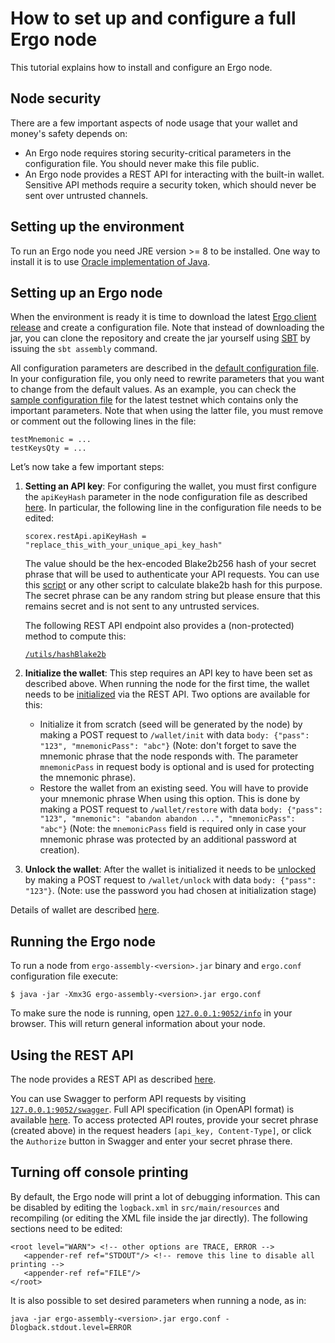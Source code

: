# How to set up and configure a full Ergo node

This tutorial explains how to install and configure an Ergo node.

## Node security

There are a few important aspects of node usage that your wallet and money's safety depends on:
* An Ergo node requires storing security-critical parameters in the configuration file. You should never make this file public.
* An Ergo node provides a REST API for interacting with the built-in wallet. Sensitive API methods require a security token, which should never be sent over untrusted channels.

## Setting up the environment

To run an Ergo node you need JRE version >= 8 to be installed. One way to install it is to use [Oracle implementation of Java](https://www.oracle.com/technetwork/java/javase/downloads/index.html).

## Setting up an Ergo node

When the environment is ready it is time to download the latest [Ergo client release](https://github.com/ergoplatform/ergo/releases/) and create a configuration file.
Note that instead of downloading the jar, you can clone the repository and create the jar yourself using [SBT](https://www.scala-sbt.org/) by issuing the `sbt assembly` command.

All configuration parameters are described in the [default configuration file](https://github.com/ergoplatform/ergo/blob/master/src/main/resources/reference.conf). In your configuration file, you only need to rewrite parameters that you want to change from the default values. As an example, you can check the [sample configuration file](https://github.com/ergoplatform/ergo/blob/master/src/main/resources/nodeTestnet/application.conf) for the latest testnet which contains only the important parameters. Note that when using the latter file, you must remove or comment out the following lines in the file: 

```
testMnemonic = ...
testKeysQty = ...
```

Letʼs now take a few important steps:

1. **Setting an API key**: For configuring the wallet, you must first configure the `apiKeyHash` parameter in the node configuration file as described [here](https://github.com/ergoplatform/ergo/wiki/Ergo-REST-API#setting-an-api-key). In particular, the following line in the configuration file needs to be edited:

   `scorex.restApi.apiKeyHash = "replace_this_with_your_unique_api_key_hash"`

   The value should be the hex-encoded Blake2b256 hash of your secret phrase that will be used to authenticate your API requests. You can use this [script](https://gist.github.com/oskin1/704ef3fba8d40bb1e7691919bf1e9cf9/) or any other script to calculate blake2b hash for this purpose. The secret phrase can be any random string but please ensure that this remains secret and is not sent to any untrusted services. 

   The following REST API endpoint also provides a (non-protected) method to compute this:

   [`/utils/hashBlake2b`](http://127.0.0.1:9052/swagger#/utils/hashBlake2b)

2. **Initialize the wallet**: This step requires an API key to have been set as described above. When running the node for the first time, the wallet needs to be [initialized](https://github.com/ergoplatform/ergo/wiki/Wallet-documentation#using-the-wallet-for-the-first-time) via the REST API. Two options are available for this: 
    * Initialize it from scratch (seed will be generated by the node) by making a POST request to `/wallet/init` with data `body: {"pass": "123", "mnemonicPass": "abc"}` (Note: don't forget to save the mnemonic phrase that the node responds with. The parameter `mnemonicPass` in request body is optional and is used for protecting the mnemonic phrase).
    * Restore the wallet from an existing seed. You will have to provide your mnemonic phrase When using this option. This is done by making a POST request to `/wallet/restore` with data `body: {"pass": "123", "mnemonic": "abandon abandon ...", "mnemonicPass": "abc"}` (Note: the `mnemonicPass` field is required only in case your mnemonic phrase was protected by an additional password at creation).

3. **Unlock the wallet**: After the wallet is initialized it needs to be [unlocked](https://github.com/ergoplatform/ergo/wiki/Wallet-documentation#unlocking-the-wallet) by making a POST request to `/wallet/unlock` with data `body: {"pass": "123"}`. (Note: use the password you had chosen at initialization stage)

Details of wallet are described [here](https://github.com/ergoplatform/ergo/wiki/Wallet-documentation).

## Running the Ergo node

To run a node from `ergo-assembly-<version>.jar` binary and `ergo.conf` configuration file execute:
```
$ java -jar -Xmx3G ergo-assembly-<version>.jar ergo.conf
```

To make sure the node is running, open [`127.0.0.1:9052/info`](http://127.0.0.1:9052/info) in your browser. This will return general information about your node. 

## Using the REST API
The node provides a REST API as described [here](https://github.com/ergoplatform/ergo/wiki/Ergo-REST-API).

You can use Swagger to perform API requests by visiting [`127.0.0.1:9052/swagger`](http://127.0.0.1:9052/swagger). Full API specification (in OpenAPI format) is available [here](https://github.com/ergoplatform/ergo/blob/master/src/main/resources/api/openapi.yaml). To access protected API routes, provide your secret phrase (created above) in the request headers `[api_key, Content-Type]`, or click the `Authorize` button in Swagger and enter your secret phrase there.

## Turning off console printing

By default, the Ergo node will print a lot of debugging information. This can be disabled by editing the `logback.xml` in `src/main/resources` and recompiling (or editing the XML file inside the jar directly). The following sections need to be edited:

```
<root level="WARN"> <!-- other options are TRACE, ERROR -->
   <appender-ref ref="STDOUT"/> <!-- remove this line to disable all printing -->
   <appender-ref ref="FILE"/>
</root>
```

It is also possible to set desired parameters when running a node, as in: 
   
   `java -jar ergo-assembly-<version>.jar ergo.conf -Dlogback.stdout.level=ERROR`
